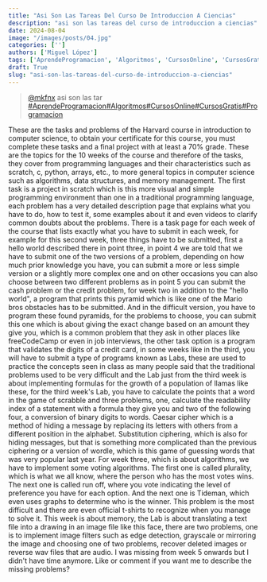 ```yaml
---
title: "Asi Son Las Tareas Del Curso De Introduccion A Ciencias"
description: "asi son las tareas del curso de introduccion a ciencias"
date: 2024-08-04
image: "/images/posts/04.jpg"
categories: ['']
authors: ['Miguel López']
tags: ['AprendeProgramacion', 'Algoritmos', 'CursosOnline', 'CursosGratis', 'Programacion']
draft: True
slug: "asi-son-las-tareas-del-curso-de-introduccion-a-ciencias"
---
```


<blockquote class="tiktok-embed" cite="{https://www.tiktok.com/@mkfnx/video/7213128804607331589}" data-video-id="7213128804607331589" style="max-width: 605px;min-width: 325px;" > <section> <a target="_blank" title="@mkfnx" href="https://www.tiktok.com/@mkfnx?refer=embed">@mkfnx</a> asi son las tar </section> <a title="AprendeProgramacion" target="_blank" href="https://www.tiktok.com/tag/AprendeProgramacion?refer=embed">#AprendeProgramacion</a><a title="Algoritmos" target="_blank" href="https://www.tiktok.com/tag/Algoritmos?refer=embed">#Algoritmos</a><a title="CursosOnline" target="_blank" href="https://www.tiktok.com/tag/CursosOnline?refer=embed">#CursosOnline</a><a title="CursosGratis" target="_blank" href="https://www.tiktok.com/tag/CursosGratis?refer=embed">#CursosGratis</a><a title="Programacion" target="_blank" href="https://www.tiktok.com/tag/Programacion?refer=embed">#Programacion</a> </blockquote> <script async src="https://www.tiktok.com/embed.js"></script>

These are the tasks and problems of the Harvard course  in introduction to computer science,  to obtain your certificate for this course,  you must complete these tasks and a final project with at least a 70% grade. These are the topics for the 10 weeks of the course and therefore of the tasks,  they cover from programming languages and  their characteristics such as scratch,  c, python, arrays,  etc.,  to more general topics in computer science such as algorithms,  data structures,  and memory management. The first task is a project in scratch which is this more visual and  simple programming environment than one in a traditional programming language,  each problem has a very detailed description page  that explains what you have to do,  how to test it,  some examples about it and even videos to clarify  common doubts about the problems. There is a task page for each week of the course that lists exactly  what you have to submit in each week,  for example for this second week,  three things have to be submitted,  first a hello world described there in point three,  in point 4 we are told that we have to submit  one of the two versions of a problem,  depending on how much prior knowledge you have,  you can submit a more or less simple version or a slightly more complex one  and on other occasions you can also choose between two different problems  as in point 5 you can submit the cash problem or the credit problem,  for week two in addition to the "hello world",  a program that prints this pyramid which is like one of the Mario  bros obstacles has to be submitted. And in the difficult version,  you have to program these found pyramids,  for the problems to choose,  you can submit this one which is about giving the exact change  based on an amount they give you,  which is a common problem that they ask in other places like freeCodeCamp  or even in job interviews,  the other task option is a program that validates the digits of a credit card,  in some weeks like in the third,  you will have to submit a type of programs known as Labs,  these are used to practice the concepts seen in class as many people said that  the traditional problems used to be very difficult and the Lab just from the  third week is about implementing formulas for the growth  of a population of llamas like these,  for the third week's Lab,  you have to calculate the points that a word in the  game of scrabble and three problems,  one,  calculate the readability index of a statement with a formula they give  you and two of the following four,  a conversion of binary digits to words. Caesar cipher which is a method of hiding a message by replacing its  letters with others from a different position in the alphabet. Substitution ciphering,  which is also for hiding messages,  but that is something more complicated than the previous  ciphering or a version of wordle,  which is this game of guessing words that was very popular last year. For week three,  which is about algorithms,  we have to implement some voting algorithms.  The first one is called plurality,  which is what we all know,  where the person who has the most votes wins.  The next one is called run off,  where you vote indicating the level of preference you have for each option.  And the next one is Tideman,  which even uses graphs to determine who is the winner. This problem is the most difficult and there are even official  t-shirts to recognize when you manage to solve it. This week is about memory,  the Lab is about translating a text file into a drawing  in an image file like this face,  there are two problems,  one is to implement image filters such as edge detection,  grayscale or mirroring the image and choosing one of two problems,  recover deleted images or reverse wav files that are audio. I was missing from week 5 onwards but I didn't have time anymore. Like or comment if you want me to describe the missing problems? 
